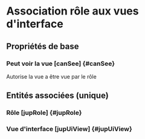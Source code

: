 # Association rôle aux vues d'interface
<!--- THIS FILE IS GENERATED PLEASE DO NOT EDIT IT DIRECTLY --->



## Propriétés de base

### Peut voir la vue [canSee] {#canSee}
        
Autorise la vue a être vue par le rôle

## Entités associées (unique)

### Rôle [jupRole] {#jupRole}
        

### Vue d'interface [jupUiView] {#jupUiView}
        





